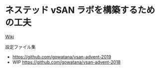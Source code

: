 # ネステッド vSAN ラボを構築するための工夫

[Wiki](https://github.com/gowatana/deploy-1box-vsan/wiki)

設定ファイル集

* https://github.com/gowatana/vsan-advent-2019
* WIP https://github.com/gowatana/vsan-advent-2018

